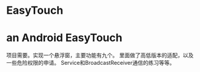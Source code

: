 # EasyTouch
an Android EasyTouch
=======================================================

项目需要。实现一个悬浮窗，主要功能有九个。
里面做了高低版本的适配，以及一些危险权限的申请。
Service和BroadcastReceiver通信的练习等等。
